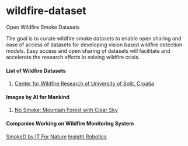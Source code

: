 # wildfire-dataset
Open Wildfire Smoke Datasets

The goal is to curate wildfire smoke datasets to enable open sharing and ease of access of datasets for developing vision based wildfire detection models. Easy access and open sharing of datasets will facilitate and accelerate the research efforts in solving wildfire crisis.

#### List of Wildfire Datasets
1. [Center for Wildfire Research of University of Split, Croatia](http://wildfire.fesb.hr/index.php?option=com_content&view=article&id=49&Itemid=54)

#### Images by AI for Mankind
1. [No Smoke: Mountain Forest with Clear Sky](https://drive.google.com/file/d/1K135B5mm1N0bPq6IAWjizOdUJnym3Uzw/view?usp=sharing)

#### Companies Working on Wildfire Monitoring System
[SmokeD by IT For Nature](https://smokedsystem.com/)
[Insight Robotics](https://www.insightrobotics.com)
